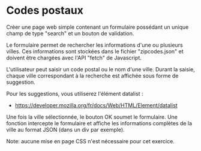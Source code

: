 # Codes postaux

Créer une page web simple contenant un formulaire possédant un unique champ de type "search" et un bouton de validation.

Le formulaire permet de rechercher les informations d'une ou plusieurs villes. 
Ces informations sont stockées dans le fichier "zipcodes.json" et doivent être chargées avec l'API "fetch" de Javascript.

L'utilisateur peut saisir un code postal ou le nom d'une ville. 
Durant la saisie, chaque ville correspondant à la recherche est affichée sous forme de suggestion.

Pour les suggestions, vous utiliserez l'élément datalist :
- https://developer.mozilla.org/fr/docs/Web/HTML/Element/datalist


Une fois la ville sélectionnée, le bouton OK soumet le formulaire.
Une fonction intercepte le formulaire et affiche les informations complètes de la ville au format JSON (dans un div par exemple).



Note: aucune mise en page CSS n'est nécessaire pour cet exercice.
